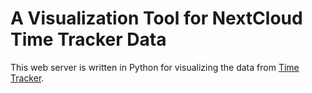 # A Visualization Tool for NextCloud Time Tracker Data

This web server is written in Python for visualizing the data from [Time Tracker](https://apps.nextcloud.com/apps/timetracker).


